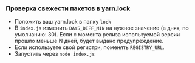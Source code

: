 ### Проверка свежести пакетов в yarn.lock

- Положить ваш yarn.lock в папку `lock`
- В `index.js` изменить `DAYS_DIFF_MIN` на нужное значение (в днях, по умолчанию: 30). Если с момента релиза используемой версии прошло меньше N дней, будет выдано предупреждение.
- Если используете свой регистри, поменять `REGISTRY_URL`.
- Запустить через `node index.js`
